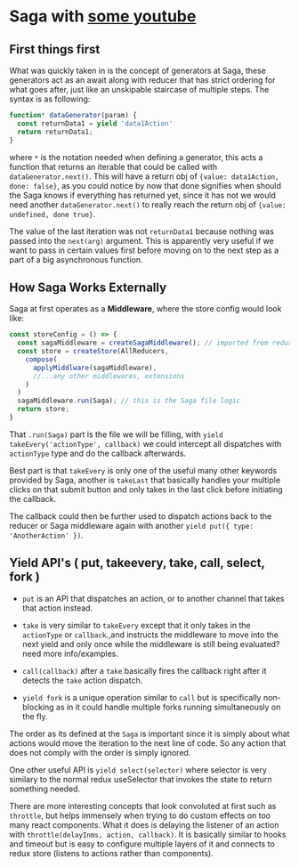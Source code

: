 # Saga with [some youtube](https://www.youtube.com/watch?v=Om4Lb8c5Lbg&list=PLMV09mSPNaQlWvqEwF6TfHM-CVM6lXv39&index=5)

## First things first
What was quickly taken in is the concept of generators at Saga, these generators act as an await along with reducer that has strict ordering for what goes after, just like an unskipable staircase of multiple steps.
The syntax is as following:

```js
function* dataGenerator(param) {
  const returnData1 = yield 'data1Action'
  return returnData1;
}
```

where `*` is the notation needed when defining a generator, this acts a function that returns an iterable that could be called with `dataGenerator.next()`.
This will have a return obj of `{value: data1Action, done: false}`, as you could notice by now that done signifies when should the Saga knows if everything has returned yet, since it has not we would need another `dataGenerator.next()` to really reach the return obj of `{value: undefined, done true}`.

The value of the last iteration was not `returnData1` because nothing was passed into the `next(arg)` argument.
This is apparently very useful if we want to pass in certain values first before moving on to the next step as a part of a big asynchronous function.

## How Saga Works Externally
Saga at first operates as a **Middleware**, where the store config would look like:

```js
const storeConfig = () => {
  const sagaMiddleware = createSagaMiddleware(); // imported from redux-saga
  const store = createStore(AllReducers, 
    compose(
      applyMiddlware(sagaMiddleware),
      //...any other middlewares, extensions
    )
  )
  sagaMiddleware.run(Saga); // this is the Saga file logic
  return store;
}
```

That `.run(Saga)` part is the file we will be filling, with `yield takeEvery('actionType', callback)` we could intercept all dispatches with `actionType` type and do the callback afterwards.

Best part is that `takeEvery` is only one of the useful many other keywords provided by Saga, another is `takeLast` that basically handles your multiple clicks on that submit button and only takes in the last click before initiating the callback.

The callback could then be further used to dispatch actions back to the reducer or Saga middleware again with another `yield put({ type: 'AnotherAction' })`.

## Yield API's ( put, takeevery, take, call, select, fork )
- `put` is an API that dispatches an action, or to another channel that takes that action instead.

- `take` is very similar to `takeEvery` except that it only takes in the `actionType` or `callback`.,and instructs the middleware to move into the next yield and only once while the middleware is still being evaluated? need more info/examples.

- `call(callback)` after a `take` basically fires the callback right after it detects the `take` action dispatch.

- `yield fork` is a unique operation similar to `call` but is specifically non-blocking as in it could handle multiple forks running simultaneously on the fly.

The order as its defined at the `Saga` is important since it is simply about what actions would move the iteration to the next line of code. So any action that does not comply with the order is simply ignored.

One other useful API is `yield select(selector)` where selector is very similary to the normal redux useSelector that invokes the state to return something needed.

There are more interesting concepts that look convoluted at first such as `throttle`, but helps immensely when trying to do custom effects on too many react components. What it does is delaying the listener of an action with `throttle(delayInms, action, callback)`. It is basically similar to hooks and timeout but is easy to configure multiple layers of it and connects to redux store (listens to actions rather than components).

